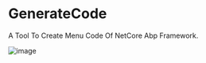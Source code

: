 # GenerateCode
A Tool To Create Menu Code Of NetCore Abp Framework.



![image](https://user-images.githubusercontent.com/44434483/163400231-74081339-5056-43d2-a861-8c1f2e68c403.png)
